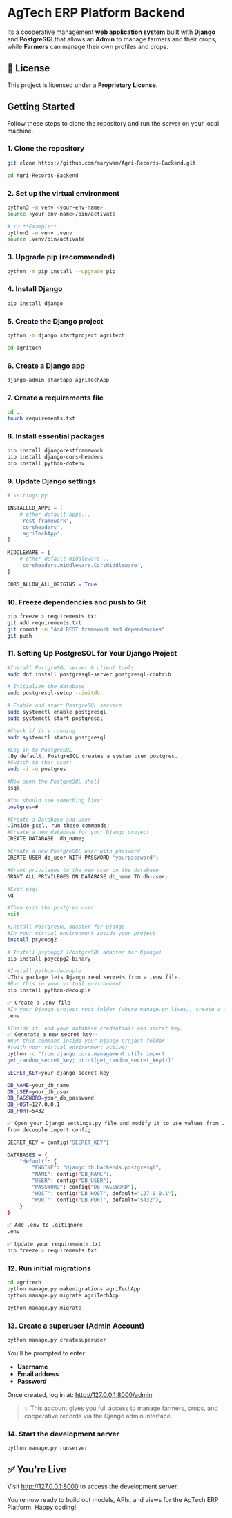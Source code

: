
# AgTech ERP Platform Backend

Its a cooperative management **web application system** built with **Django** and **PostgreSQL**that allows an **Admin** to manage farmers and their crops, while **Farmers** can manage their own profiles and crops.

## 📜 License

This project is licensed under a **Proprietary License**.  

## Getting Started

Follow these steps to clone the repository and run the server on your local machine.

### 1. Clone the repository

```bash
git clone https://github.com/marywam/Agri-Records-Backend.git

cd Agri-Records-Backend

```

### 2. Set up the virtual environment

```bash
python3 -m venv <your-env-name>
source <your-env-name>/bin/activate

# 👉 **Example**
python3 -m venv .venv
source .venv/bin/activate

```

### 3. Upgrade pip (recommended)

```bash
python -m pip install --upgrade pip

```

### 4. Install Django

```bash
pip install django

```

### 5. Create the Django project

```bash
python -m django startproject agritech

cd agritech

```

### 6. Create a Django app

```bash
django-admin startapp agriTechApp

```

### 7. Create a requirements file

```bash
cd ..
touch requirements.txt

```

### 8. Install essential packages

```bash
pip install djangorestframework
pip install django-cors-headers
pip install python-dotenv

```

### 9. Update Django settings

```python
# settings.py

INSTALLED_APPS = [
    # other default apps...
    'rest_framework',
    'corsheaders',
    'agriTechApp',
]

MIDDLEWARE = [
    # other default middleware...
    'corsheaders.middleware.CorsMiddleware',
]

CORS_ALLOW_ALL_ORIGINS = True

```

### 10. Freeze dependencies and push to Git

```bash
pip freeze > requirements.txt
git add requirements.txt
git commit -m "Add REST framework and dependencies"
git push

```

### 11. Setting Up PostgreSQL for Your Django Project

```bash
#Install PostgreSQL server & client tools
sudo dnf install postgresql-server postgresql-contrib

# Initialize the database
sudo postgresql-setup --initdb

# Enable and start PostgreSQL service
sudo systemctl enable postgresql
sudo systemctl start postgresql

#Check if it's running
sudo systemctl status postgresql

#Log in to PostgreSQL
💡By default, PostgreSQL creates a system user postgres.
#Switch to that user: 
sudo -i -u postgres

#Now open the PostgreSQL shell
psql

#You should see something like:
postgres=#

#Create a Database and User
💡Inside psql, run these commands:
#Create a new database for your Django project 
CREATE DATABASE  db_name;

#Create a new PostgreSQL user with password 
CREATE USER db_user WITH PASSWORD 'yourpassword';

#Grant privileges to the new user on the database 
GRANT ALL PRIVILEGES ON DATABASE db_name TO db-user;

#Exit psql
\q

#Then exit the postgres user:
exit

#Install PostgreSQL adapter for Django
#In your virtual environment inside your project
install psycopg2

# Install psycopg2 (PostgreSQL adapter for Django)
pip install psycopg2-binary

#Install python-decouple
💡This package lets Django read secrets from a .env file.
#Run this in your virtual environment
pip install python-decouple

✅ Create a .env file
#In your Django project root folder (where manage.py lives), create a file named
.env

#Inside it, add your database credentials and secret key. 
✅ Generate a new secret key--
#Run this command inside your Django project folder 
#(with your virtual environment active)
python -c "from django.core.management.utils import 
get_random_secret_key; print(get_random_secret_key())"

SECRET_KEY=your-django-secret-key

DB_NAME=your_db_name
DB_USER=your_db_user
DB_PASSWORD=your_db_password
DB_HOST=127.0.0.1
DB_PORT=5432

✅ Open your Django settings.py file and modify it to use values from .env.
from decouple import config

SECRET_KEY = config("SECRET_KEY")

DATABASES = {
    "default": {
        "ENGINE": "django.db.backends.postgresql",
        "NAME": config("DB_NAME"),
        "USER": config("DB_USER"),
        "PASSWORD": config("DB_PASSWORD"),
        "HOST": config("DB_HOST", default="127.0.0.1"),
        "PORT": config("DB_PORT", default="5432"),
    }
}

✅ Add .env to .gitignore
.env

✅ Update your requirements.txt
pip freeze > requirements.txt


```

### 12. Run initial migrations

```bash
cd agritech
python manage.py makemigrations agriTechApp
python manage.py migrate agriTechApp

python manage.py migrate

```

### 13. Create a superuser (Admin Account)

```bash
python manage.py createsuperuser

```

You'll be prompted to enter:

- **Username**  
- **Email address**  
- **Password**

Once created, log in at:
<http://127.0.0.1:8000/admin>

> 💡 This account gives you full access to manage farmers, crops, and cooperative records via the Django admin interface.

### 14. Start the development server

```bash
python manage.py runserver

```

## ✅ You're Live

Visit <http://127.0.0.1:8000> to access the development server.

You’re now ready to build out models, APIs, and views for the AgTech ERP Platform. Happy coding!
